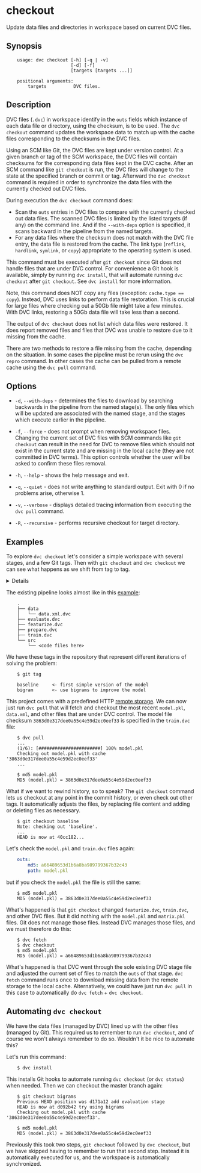 # checkout

Update data files and directories in workspace based on current DVC files.

## Synopsis

```usage
    usage: dvc checkout [-h] [-q | -v]
                        [-d] [-f]
                        [targets [targets ...]]

    positional arguments:
        targets          DVC files.
```

## Description

DVC files (`.dvc`) in workspace identify in the `outs` fields which instance of
each data file or directory, using the checksum, is to be used. The
`dvc checkout` command updates the workspace data to match up with the cache
files corresponding to the checksums in the DVC files.

Using an SCM like Git, the DVC files are kept under version control. At a given
branch or tag of the SCM workspace, the DVC files will contain checksums for the
corresponding data files kept in the DVC cache. After an SCM command like `git
checkout` is run, the DVC files will change to the state at the specified branch
or commit or tag. Afterward the `dvc checkout` command is required in order to
synchronize the data files with the currently checked out DVC files.

During execution the `dvc checkout` command does:

* Scan the `outs` entries in DVC files to compare with the currently checked out
  data files. The scanned DVC files is limited by the listed targets (if any) on
  the command line. And if the `--with-deps` option is specified, it scans
  backward in the pipeline from the named targets.
* For any data files where the checksum does not match with the DVC file entry,
  the data file is restored from the cache. The link type (`reflink`,
  `hardlink`, `symlink`, or `copy`) appropriate to the operating system is used.

This command must be executed after `git checkout` since Git does not handle
files that are under DVC control. For convenience a Git hook is available,
simply by running `dvc install`, that will automate running `dvc checkout` after
`git checkout`. See `dvc install` for more information.

Note, this command does NOT copy any files (exception: `cache.type == copy`).
Instead, DVC uses links to perform data file restoration. This is crucial for
large files where checking out a 50Gb file might take a few minutes. With DVC
links, restoring a 50Gb data file will take less than a second.

The output of `dvc checkout` does not list which data files were restored. It
does report removed files and files that DVC was unable to restore due to it
missing from the cache.

There are two methods to restore a file missing from the cache, depending on the
situation. In some cases the pipeline must be rerun using the `dvc repro`
command. In other cases the cache can be pulled from a remote cache using the
`dvc pull` command.

## Options

* `-d`, `--with-deps` - determines the files to download by searching backwards
  in the pipeline from the named stage(s). The only files which will be
  updated are associated with the named stage, and the stages which execute
  earlier in the pipeline.

* `-f`, `--force` - does not prompt when removing workspace files. Changing the
  current set of DVC files with SCM commands like `git checkout` can result in
  the need for DVC to remove files which should not exist in the current state
  and are missing in the local cache (they are not committed in DVC terms). This
  option controls whether the user will be asked to confirm these files removal.

* `-h`, `--help` - shows the help message and exit.

* `-q`, `--quiet` - does not write anything to standard output. Exit with 0 if
  no problems arise, otherwise 1.

* `-v`, `--verbose` - displays detailed tracing information from executing the
  `dvc pull` command.

* `-R`, `--recursive` - performs recursive checkout for target directory.

## Examples

To explore `dvc checkout` let's consider a simple workspace with several stages,
and a few Git tags. Then with `git checkout` and `dvc checkout` we can see what
happens as we shift from tag to tag.

<details>

### Click and expand to setup the project

This step is optional, and you can run it only if you want to run this examples
in your environment. First, you need to download the project:

```dvc
    $ git clone https://github.com/iterative/example-get-started
```

Second, let's install the requirements. But before we do that, we **strongly**
recommend creating a virtual environment with `virtualenv` or a similar tool:

```dvc
    $ cd example-get-started
    $ virtualenv -p python3 .env
    $ source .env/bin/activate
```

Now, we can install requirements for the project:

```dvc
    $ pip install -r requirements.txt
```

</details>

The existing pipeline looks almost like in this
[example](/doc/get-started/example-pipeline):

```dvc
    .
    ├── data
    │   └── data.xml.dvc
    ├── evaluate.dvc
    ├── featurize.dvc
    ├── prepare.dvc
    ├── train.dvc
    └── src
        └── <code files here>
```

We have these tags in the repository that represent different iterations of
solving the problem:

```dvc
    $ git tag

    baseline     <- first simple version of the model
    bigram       <- use bigrams to improve the model
```

This project comes with a predefined HTTP [remote
storage](https://man.dvc.org/remote). We can now just run `dvc pull` that will
fetch and checkout the most recent `model.pkl`, `data.xml`, and other files that
are under DVC control. The model file checksum
`3863d0e317dee0a55c4e59d2ec0eef33` is specified in the `train.dvc` file:

```dvc
    $ dvc pull
    ...
    (1/6): [#######################] 100% model.pkl
    Checking out model.pkl with cache '3863d0e317dee0a55c4e59d2ec0eef33'
    ...

    $ md5 model.pkl
    MD5 (model.pkl) = 3863d0e317dee0a55c4e59d2ec0eef33
```

What if we want to rewind history, so to speak? The `git checkout` command lets
us checkout at any point in the commit history, or even check out other tags. It
automatically adjusts the files, by replacing file content and adding or
deleting files as necessary.

```dvc
    $ git checkout baseline
    Note: checking out 'baseline'.
    ...
    HEAD is now at 40cc182...
```

Let's check the `model.pkl` and `train.dvc` files again:

```yaml
    outs:
        md5: a66489653d1b6a8ba989799367b32c43
        path: model.pkl
```

but if you check the `model.pkl` the file is still the same:

```dvc
    $ md5 model.pkl
    MD5 (model.pkl) = 3863d0e317dee0a55c4e59d2ec0eef33
```

What's happened is that `git checkout` changed `featurize.dvc`, `train.dvc`, and
other DVC files. But it did nothing with the `model.pkl` and `matrix.pkl` files.
Git does not manage those files. Instead DVC manages those files, and we must
therefore do this:

```
    $ dvc fetch
    $ dvc checkout
    $ md5 model.pkl
    MD5 (model.pkl) = a66489653d1b6a8ba989799367b32c43
```

What's happened is that DVC went through the sole existing DVC stage file and
adjusted the current set of files to match the `outs` of that stage. `dvc fetch`
command runs once to download missing data from the remote storage to the local
cache. Alternatively, we could have just run `dvc pull` in this case to
automatically do `dvc fetch` + `dvc checkout`.

## Automating `dvc checkout`

We have the data files (managed by DVC) lined up with the other files (managed
by Git). This required us to remember to run `dvc checkout`, and of course we
won't always remember to do so. Wouldn't it be nice to automate this?

Let's run this command:

```
    $ dvc install
```

This installs Git hooks to automate running `dvc checkout` (or `dvc status`)
when needed. Then we can checkout the master branch again:

```
    $ git checkout bigrams
    Previous HEAD position was d171a12 add evaluation stage
    HEAD is now at d092b42 try using bigrams
    Checking out model.pkl with cache '3863d0e317dee0a55c4e59d2ec0eef33'.

    $ md5 model.pkl
    MD5 (model.pkl) = 3863d0e317dee0a55c4e59d2ec0eef33
```

Previously this took two steps, `git checkout` followed by `dvc checkout`, but
we have skipped having to remember to run that second step. Instead it is
automatically executed for us, and the workspace is automatically synchronized.
